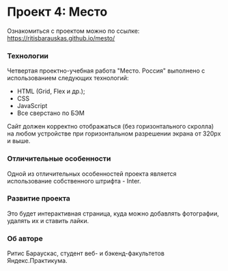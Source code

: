 # Проект 4: Место

Ознакомиться с проектом можно по ссылке: https://ritisbarauskas.github.io/mesto/


### Технологии

Четвертая проектно-учебная работа "Место. Россия" выполнено с использованием следующих технологий:
* HTML (Grid, Flex и др.);
* CSS
* JavaScript
* Все сверстано по БЭМ

Сайт должен корректно отображаться (без горизонтального скролла) на любом устройстве при горизонтальном разрешении экрана от 320px и выше.

### Отличительные особенности

Одной из отличительных особенностей проекта является использование собственного штрифта - Inter.

### Развитие проекта
Это будет интерактивная страница, куда можно добавлять фотографии, удалять их и ставить лайки.

### Об авторе

Ритис Бараускас, студент веб- и бэкенд-факультетов Яндекс.Практикума.

